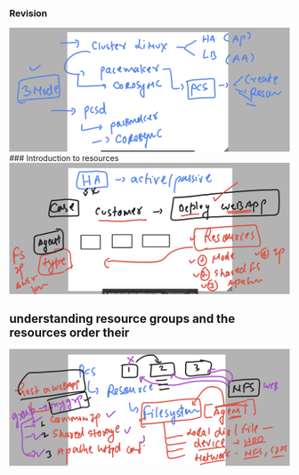 ### Revision 

<img src="rev.png">
### Introduction to resources

<img src="res.png">

## understanding resource groups and the resources order their 

<img src="order.png">


